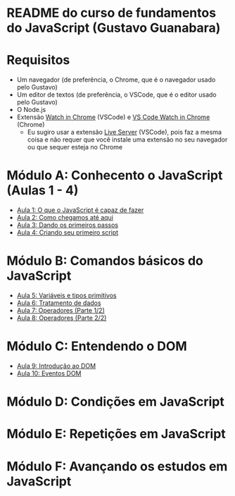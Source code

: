 # README do curso de fundamentos do JavaScript (Gustavo Guanabara)

# Requisitos

- Um navegador (de preferência, o Chrome, que é o navegador usado pelo Gustavo)
- Um editor de textos (de preferência, o VSCode, que é o editor usado pelo Gustavo)
- O Node.js
- Extensão [Watch in Chrome](https://marketplace.visualstudio.com/items?itemName=sneezry.watch-in-chrome) (VSCode) e [VS Code Watch in Chrome](https://chrome.google.com/webstore/detail/vs-code-watch-in-chrome/mmbnmofkiadlcapnmgnkheoadkpeefii) (Chrome)
  - Eu sugiro usar a extensão [Live Server](https://marketplace.visualstudio.com/items?itemName=ritwickdey.LiveServer) (VSCode), pois faz a mesma coisa e não requer que você instale uma extensão no seu navegador ou que sequer esteja no Chrome

# Módulo A: Conhecento o JavaScript (Aulas 1 - 4)

- [Aula 1: O que o JavaScript é capaz de fazer](https://github.com/guiemi-learning-center/curso-javascript-guanabara/tree/master/modulo_a#aula-1-o-que-o-javascript-%C3%A9-capaz-de-fazer)
- [Aula 2: Como chegamos até aqui](https://github.com/guiemi-learning-center/curso-javascript-guanabara/tree/master/modulo_a#aula-2-como-chegamos-at%C3%A9-aqui)
- [Aula 3: Dando os primeiros passos](https://github.com/guiemi-learning-center/curso-javascript-guanabara/tree/master/modulo_a#aula-3-dando-os-primeiros-passos)
- [Aula 4: Criando seu primeiro script](https://github.com/guiemi-learning-center/curso-javascript-guanabara/tree/master/modulo_a#aula-4-criando-seu-primeiro-script)

# Módulo B: Comandos básicos do JavaScript

* [Aula 5: Variáveis e tipos primitivos](https://github.com/guiemi-learning-center/curso-javascript-guanabara/tree/master/modulo_b#aula-5-vari%C3%A1veis-e-tipos-primitivos)
* [Aula 6: Tratamento de dados](https://github.com/guiemi-learning-center/curso-javascript-guanabara/tree/master/modulo_b#aula-5-vari%C3%A1veis-e-tipos-primitivos)
* [Aula 7: Operadores (Parte 1/2)](https://github.com/guiemi-learning-center/curso-javascript-guanabara/tree/master/modulo_b#aula-7-operadores-parte-12)
* [Aula 8: Operadores (Parte 2/2)](https://github.com/guiemi-learning-center/curso-javascript-guanabara/tree/master/modulo_b#aula-8-operadores-parte-22)

# Módulo C: Entendendo o DOM

* [Aula 9: Introdução ao DOM](https://github.com/guiemi-learning-center/curso-javascript-guanabara/tree/master/modulo_c#aula-9-introdu%C3%A7%C3%A3o-ao-dom)
* [Aula 10: Eventos DOM](https://github.com/guiemi-learning-center/curso-javascript-guanabara/tree/master/modulo_c#aula-10-eventos-dom)

# Módulo D: Condições em JavaScript

# Módulo E: Repetições em JavaScript

# Módulo F: Avançando os estudos em JavaScript



